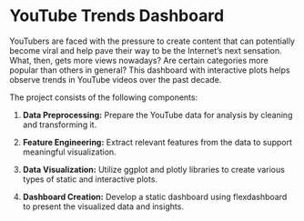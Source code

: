 # YouTube Trends Dashboard

YouTubers are faced with the pressure to create content that can potentially become viral and help pave their way to be the Internet’s next sensation. What, then, gets more views nowadays? Are certain categories more popular than others in general? This dashboard with interactive plots helps observe trends in YouTube videos over the past decade.

The project consists of the following components:

1. **Data Preprocessing:** Prepare the YouTube data for analysis by cleaning and transforming it.

2. **Feature Engineering:** Extract relevant features from the data to support meaningful visualization.

3. **Data Visualization:** Utilize ggplot and plotly libraries to create various types of static and interactive plots.

4. **Dashboard Creation:** Develop a static dashboard using flexdashboard to present the visualized data and insights.